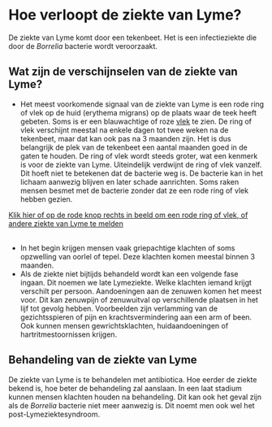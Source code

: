 # Hoe verloopt de ziekte van Lyme?

De ziekte van Lyme komt door een tekenbeet. Het is een infectieziekte die door de *Borrelia* bacterie wordt veroorzaakt. 

## Wat zijn de verschijnselen van de ziekte van Lyme?
- Het meest voorkomende signaal van de ziekte van Lyme is een rode ring of vlek op de huid  (erythema migrans) op de plaats waar de teek heeft gebeten. Soms is er  een blauwachtige of roze [vlek](/informatie/lyme) te zien. De ring of vlek verschijnt meestal na enkele dagen tot twee weken na de tekenbeet, maar dat kan ook pas na 3 maanden zijn. Het is dus belangrijk de plek van de tekenbeet een aantal maanden goed in de gaten te houden. 
De ring of vlek wordt steeds groter, wat een kenmerk is voor de ziekte van Lyme. Uiteindelijk verdwijnt de ring of vlek vanzelf. Dit hoeft niet te betekenen dat de bacterie weg is. De bacterie kan in het lichaam aanwezig blijven en later schade aanrichten. Soms raken  mensen besmet  met de bacterie zonder dat ze een rode ring of vlek hebben gezien.
 
[Klik hier of op de rode knop rechts in beeld om een rode ring of vlek, of andere ziekte van Lyme te melden](/melden)
<br></br> 
-	In het begin krijgen mensen vaak  griepachtige klachten of soms opzwelling van oorlel of tepel. Deze klachten komen meestal binnen 3 maanden.
-	Als de ziekte niet bijtijds behandeld  wordt kan een volgende fase ingaan.  Dit noemen we late Lymeziekte. Welke klachten iemand krijgt verschilt per persoon. Aandoeningen aan de zenuwen komen het meest voor. Dit kan zenuwpijn of zenuwuitval op verschillende plaatsen in het lijf tot gevolg hebben. Voorbeelden zijn verlamming van de gezichtsspieren of pijn en krachtsvermindering aan een arm of been. Ook kunnen mensen gewrichtsklachten, huidaandoeningen of hartritmestoornissen krijgen.
 

## Behandeling van de ziekte van Lyme
De ziekte van Lyme is te behandelen met antibiotica. Hoe eerder de ziekte bekend is,  hoe beter de behandeling zal aanslaan. In een laat stadium kunnen mensen klachten houden na behandeling. Dit kan ook het geval zijn als de *Borrelia* bacterie niet meer aanwezig is. Dit noemt men ook wel het post-Lymeziektesyndroom.

